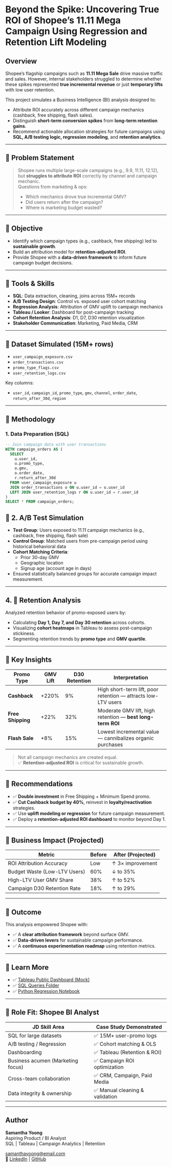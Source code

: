 #  Beyond the Spike: Uncovering True ROI of Shopee’s 11.11 Mega Campaign Using Regression and Retention Lift Modeling

##  Overview

Shopee’s flagship campaigns such as **11.11 Mega Sale** drive massive traffic and sales. However, internal stakeholders struggled to determine whether these spikes represented **true incremental revenue** or just **temporary lifts** with low user retention.

This project simulates a Business Intelligence (BI) analysis designed to:
- Attribute ROI accurately across different campaign mechanics (cashback, free shipping, flash sales).
- Distinguish **short-term conversion spikes** from **long-term retention gains**.
- Recommend actionable allocation strategies for future campaigns using **SQL, A/B testing logic, regression modeling**, and **retention analytics**.

---

## 📌 Problem Statement

> Shopee runs multiple large-scale campaigns (e.g., 9.9, 11.11, 12.12), but **struggles to attribute ROI** correctly by channel and campaign mechanic.  
> Questions from marketing & ops:
> - Which mechanics drove true incremental GMV?
> - Did users return after the campaign?
> - Where is marketing budget wasted?

---

## 📌 Objective

- Identify which campaign types (e.g., cashback, free shipping) led to **sustainable growth**.
- Build an attribution model for **retention-adjusted ROI**.
- Provide Shopee with a **data-driven framework** to inform future campaign budget decisions.

---

## 📌 Tools & Skills

- **SQL**: Data extraction, cleaning, joins across 15M+ records  
- **A/B Testing Design**: Control vs. exposed user cohort matching  
- **Regression Analysis**: Attribution of GMV uplift to campaign mechanics  
- **Tableau / Looker**: Dashboard for post-campaign tracking  
- **Cohort Retention Analysis**: D1, D7, D30 retention visualization  
- **Stakeholder Communication**: Marketing, Paid Media, CRM

---

## 📌 Dataset Simulated (15M+ rows)

- `user_campaign_exposure.csv`  
- `order_transactions.csv`  
- `promo_type_flags.csv`  
- `user_retention_logs.csv`

Key columns:
- `user_id`, `campaign_id`, `promo_type`, `gmv`, `channel`, `order_date`, `return_after_30d`, `region`

---

## 📌 Methodology

### 1.  Data Preparation (SQL)
```sql
-- Join campaign data with user transactions
WITH campaign_orders AS (
  SELECT
    u.user_id,
    u.promo_type,
    o.gmv,
    o.order_date,
    r.return_after_30d
  FROM user_campaign_exposure u
  JOIN order_transactions o ON u.user_id = o.user_id
  LEFT JOIN user_retention_logs r ON u.user_id = r.user_id
)
SELECT * FROM campaign_orders;
```
## 📌 2. A/B Test Simulation

- **Test Group**: Users exposed to 11.11 campaign mechanics (e.g., cashback, free shipping, flash sale)
- **Control Group**: Matched users from pre-campaign period using historical behavioral data
- **Cohort Matching Criteria**:
  - Prior 30-day GMV
  - Geographic location
  - Signup age (account age in days)
- Ensured statistically balanced groups for accurate campaign impact measurement.

---

## 4. 📌 Retention Analysis

Analyzed retention behavior of promo-exposed users by:

- Calculating **Day 1, Day 7, and Day 30 retention** across cohorts.
- Visualizing **cohort heatmaps** in Tableau to assess post-campaign stickiness.
- Segmenting retention trends by **promo type** and **GMV quartile**.

---

## 📌 Key Insights

| Promo Type     | GMV Lift | D30 Retention | Interpretation                                                        |
|----------------|----------|----------------|------------------------------------------------------------------------|
| **Cashback**     | +220%    | 9%             | High short-term lift, poor retention — attracts low-LTV users         |
| **Free Shipping**| +22%     | 32%            | Moderate GMV lift, high retention — **best long-term ROI**            |
| **Flash Sale**   | +8%      | 15%            | Lowest incremental value — cannibalizes organic purchases             |

>  Not all campaign mechanics are created equal.  
> ✅ **Retention-adjusted ROI** is critical for sustainable growth.

---

## 📌 Recommendations

- ✅ **Double investment** in Free Shipping + Minimum Spend promo.
- ✅ **Cut Cashback budget by 40%**, reinvest in **loyalty/reactivation** strategies.
- ✅ Use **uplift modeling or regression** for future campaign measurement.
- ✅ Deploy a **retention-adjusted ROI dashboard** to monitor beyond Day 1.

---

## 📌 Business Impact (Projected)

| Metric                         | Before   | After (Projected)  |
|-------------------------------|----------|--------------------|
| ROI Attribution Accuracy       | Low      | ↑ 3× improvement   |
| Budget Waste (Low-LTV Users)  | 60%      | ↓ to 35%           |
| High-LTV User GMV Share        | 38%      | ↑ to 52%           |
| Campaign D30 Retention Rate    | 18%      | ↑ to 29%           |

---

## 📌 Outcome

This analysis empowered Shopee with:

- ✅ A **clear attribution framework** beyond surface GMV.
- ✅ **Data-driven levers** for sustainable campaign performance.
- ✅ A **continuous experimentation roadmap** using retention metrics.

---

## 📌 Learn More

- ✅ [Tableau Public Dashboard (Mock)](https://public.tableau.com/)
- ✅ [SQL Queries Folder](#)
- ✅ [Python Regression Notebook](#)

---

## 📌 Role Fit: Shopee BI Analyst

| JD Skill Area                        | Case Study Demonstrated         |
|-------------------------------------|---------------------------------|
| SQL for large datasets              | ✅ 15M+ user-promo logs          |
| A/B testing / Regression            | ✅ Cohort matching & OLS         |
| Dashboarding                        | ✅ Tableau (Retention & ROI)     |
| Business acumen (Marketing focus)   | ✅ Campaign ROI optimization     |
| Cross-team collaboration            | ✅ CRM, Campaign, Paid Media     |
| Data integrity & ownership          | ✅ Manual cleaning & validation  |

---

##  Author

**Samantha Yoong**  
Aspiring Product / BI Analyst  
SQL | Tableau | Campaign Analytics | Retention

 samanthayoong@email.com  
🔗 [LinkedIn](https://www.linkedin.com/in/samantha-yoong-8551b4226/) | [GitHub](https://samanthayoong.github.io/my-portfolio/)

